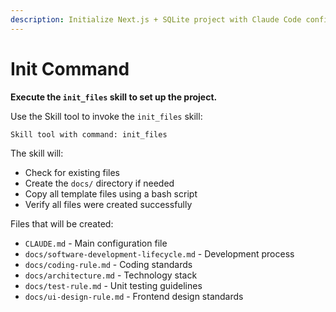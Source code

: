 ```yaml
---
description: Initialize Next.js + SQLite project with Claude Code configuration files
---
```


# Init Command

**Execute the `init_files` skill to set up the project.**

Use the Skill tool to invoke the `init_files` skill:

```
Skill tool with command: init_files
```

The skill will:
- Check for existing files
- Create the `docs/` directory if needed
- Copy all template files using a bash script
- Verify all files were created successfully

Files that will be created:
- `CLAUDE.md` - Main configuration file
- `docs/software-development-lifecycle.md` - Development process
- `docs/coding-rule.md` - Coding standards
- `docs/architecture.md` - Technology stack
- `docs/test-rule.md` - Unit testing guidelines
- `docs/ui-design-rule.md` - Frontend design standards
